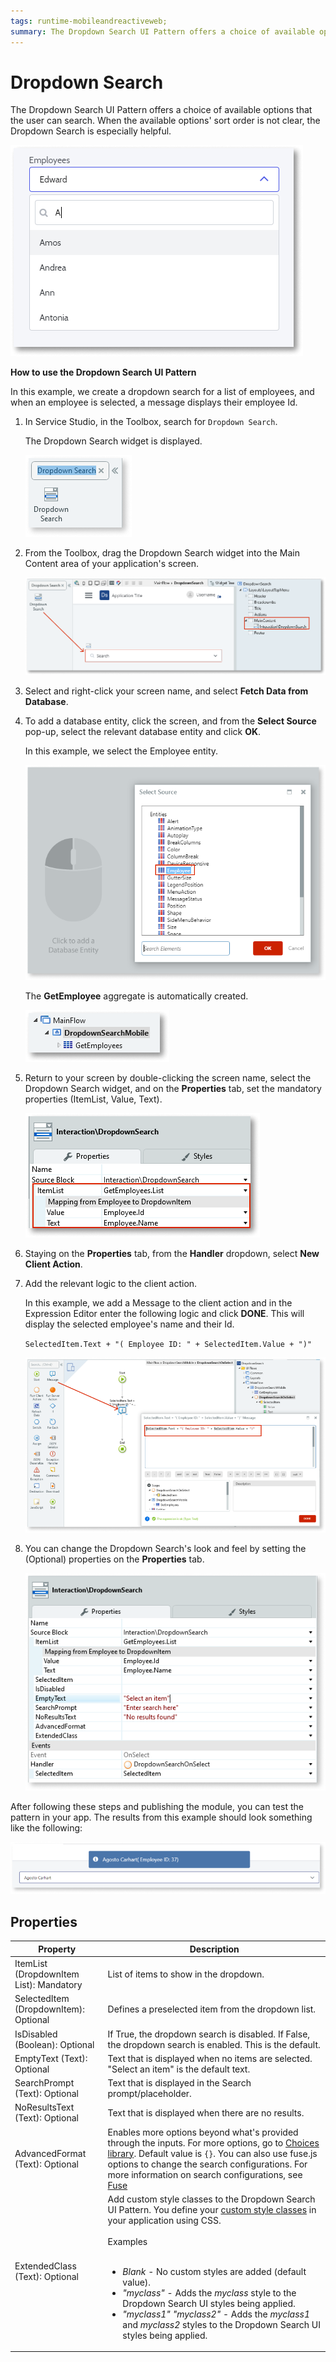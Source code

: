 ```yaml
---
tags: runtime-mobileandreactiveweb;
summary: The Dropdown Search UI Pattern offers a choice of available options that the user can search.
---
```


# Dropdown Search

The Dropdown Search UI Pattern offers a choice of available options that the user can search. When the available options' sort order is not clear, the Dropdown Search is especially helpful.

![](<images/dropdownsearch-1-ss.png>)

**How to use the Dropdown Search UI Pattern**

In this example, we create a dropdown search for a list of employees, and when an employee is selected, a message displays their employee Id.

1. In Service Studio, in the Toolbox, search for `Dropdown Search`.

    The Dropdown Search widget is displayed.

    ![](<images/dropdownsearch-2-ss.png>)

1. From the Toolbox, drag the Dropdown Search widget into the Main Content area of your application's screen.

    ![](<images/dropdownsearch-3-ss.png>)

1. Select and right-click your screen name, and select **Fetch Data from Database**.

1. To add a database entity, click the screen, and from the **Select Source** pop-up, select the relevant database entity and click **OK**.

    In this example, we select the Employee entity. 

    ![](<images/dropdownsearch-4-ss.png>)

    The **GetEmployee** aggregate is automatically created.

    ![](<images/dropdownsearch-6-ss.png>)

1. Return to your screen by double-clicking the screen name, select the Dropdown Search widget, and on the **Properties** tab, set the mandatory properties (ItemList, Value, Text).

    ![](<images/dropdownsearch-5-ss.png>)

1. Staying on the **Properties** tab, from the **Handler** dropdown, select **New Client Action**.

1. Add the relevant logic to the client action. 

    In this example, we add a Message to the client action and in the Expression Editor enter the following logic and click **DONE**. This will display the selected employee's name and their Id.

    `SelectedItem.Text + "( Employee ID: " + SelectedItem.Value + ")"`

    ![](<images/dropdownsearch-9-ss.png>)

1. You can change the Dropdown Search's look and feel by setting the (Optional) properties on the **Properties** tab.

    ![](<images/dropdownsearch-10-ss.png>)

After following these steps and publishing the module, you can test the pattern in your app. The results from this example should look something like the following:

![](<images/dropdownsearch-8-ss.png>)

## Properties

| Property | Description |
|---|---|
| ItemList (DropdownItem List): Mandatory | List of items to show in the dropdown. |
| SelectedItem (DropdownItem): Optional | Defines a preselected item from the dropdown list. |
| IsDisabled (Boolean): Optional | If True, the dropdown search is disabled. If False, the dropdown search is enabled. This is the default. |
| EmptyText (Text): Optional | Text that is displayed when no items are selected. "Select an item" is the default text.|
| SearchPrompt (Text): Optional | Text that is displayed in the Search prompt/placeholder. |
| NoResultsText (Text): Optional | Text that is displayed when there are no results. |
| AdvancedFormat (Text): Optional | Enables more options beyond what's provided through the inputs. For more options, go to [Choices library](https://github.com/jshjohnson/Choices). Default value is `{}`. You can also use fuse.js options to change the search configurations. For more information on search configurations, see [Fuse](https://fusejs.io/) |
| ExtendedClass (Text): Optional | Add custom style classes to the Dropdown Search UI Pattern. You define your [custom style classes](../../../look-feel/css.md) in your application using CSS.<br/><br/>Examples<br/><br/> <ul><li>_Blank_ - No custom styles are added (default value).</li><li>_"myclass"_ - Adds the _myclass_ style to the Dropdown Search UI styles being applied.</li><li>_"myclass1" "myclass2"_ - Adds the _myclass1_ and _myclass2_ styles to the Dropdown Search UI styles being applied.</li></ul> |
